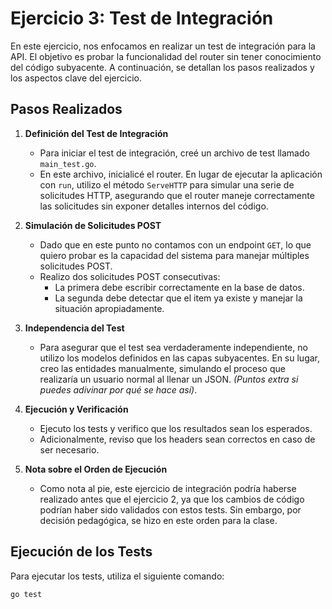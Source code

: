 # Ejercicio 3: Test de Integración

En este ejercicio, nos enfocamos en realizar un test de integración para la API. El objetivo es probar la funcionalidad del router sin tener conocimiento del código subyacente. A continuación, se detallan los pasos realizados y los aspectos clave del ejercicio.

## Pasos Realizados

1. **Definición del Test de Integración**
    - Para iniciar el test de integración, creé un archivo de test llamado `main_test.go`.
    - En este archivo, inicialicé el router. En lugar de ejecutar la aplicación con `run`, utilizo el método `ServeHTTP` para simular una serie de solicitudes HTTP, asegurando que el router maneje correctamente las solicitudes sin exponer detalles internos del código.

2. **Simulación de Solicitudes POST**
    - Dado que en este punto no contamos con un endpoint `GET`, lo que quiero probar es la capacidad del sistema para manejar múltiples solicitudes POST.
    - Realizo dos solicitudes POST consecutivas:
        - La primera debe escribir correctamente en la base de datos.
        - La segunda debe detectar que el item ya existe y manejar la situación apropiadamente.

3. **Independencia del Test**
    - Para asegurar que el test sea verdaderamente independiente, no utilizo los modelos definidos en las capas subyacentes. En su lugar, creo las entidades manualmente, simulando el proceso que realizaría un usuario normal al llenar un JSON. *(Puntos extra si puedes adivinar por qué se hace así)*.

4. **Ejecución y Verificación**
    - Ejecuto los tests y verifico que los resultados sean los esperados.
    - Adicionalmente, reviso que los headers sean correctos en caso de ser necesario.

5. **Nota sobre el Orden de Ejecución**
    - Como nota al pie, este ejercicio de integración podría haberse realizado antes que el ejercicio 2, ya que los cambios de código podrían haber sido validados con estos tests. Sin embargo, por decisión pedagógica, se hizo en este orden para la clase.

## Ejecución de los Tests

Para ejecutar los tests, utiliza el siguiente comando:
```bash
go test
